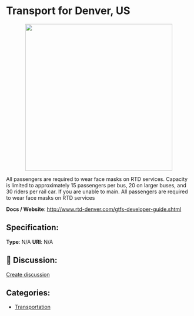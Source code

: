 # Transport for Denver, US
<p align="center">
    <img width="400" src="https://raw.githubusercontent.com/apis-list/apis-list/apis/transport-for-denver-us/logo_256x256.png" />
</p>

All passengers are required to wear face masks on RTD services. Capacity is limited to approximately 15 passengers per bus, 20 on larger buses, and 30 riders per rail car.  If you are unable to main. All passengers are required to wear face masks on RTD services

**Docs / Website**: http://www.rtd-denver.com/gtfs-developer-guide.shtml

## Specification:
**Type**:  N/A 
**URI**:  N/A 

## 💬 Discussion:
[Create discussion](link)

## Categories:
- [Transportation](https://github.com/apis-list/apis-list#transportation)





